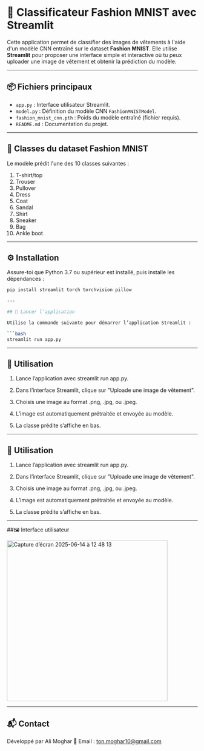# 👕 Classificateur Fashion MNIST avec Streamlit

Cette application permet de classifier des images de vêtements à l'aide d'un modèle CNN entraîné sur le dataset **Fashion MNIST**. Elle utilise **Streamlit** pour proposer une interface simple et interactive où tu peux uploader une image de vêtement et obtenir la prédiction du modèle.

---

## 📦 Fichiers principaux

- `app.py` : Interface utilisateur Streamlit.
- `model.py` : Définition du modèle CNN `FashionMNISTModel`.
- `fashion_mnist_cnn.pth` : Poids du modèle entraîné (fichier requis).
- `README.md` : Documentation du projet.

---

## 🧠 Classes du dataset Fashion MNIST

Le modèle prédit l'une des 10 classes suivantes :

1. T-shirt/top  
2. Trouser  
3. Pullover  
4. Dress  
5. Coat  
6. Sandal  
7. Shirt  
8. Sneaker  
9. Bag  
10. Ankle boot  

---

## ⚙️ Installation

Assure-toi que Python 3.7 ou supérieur est installé, puis installe les dépendances :

```bash
pip install streamlit torch torchvision pillow

---

## 🚀 Lancer l’application

Utilise la commande suivante pour démarrer l’application Streamlit :

```bash
streamlit run app.py
```

---

## 🧪 Utilisation

1. Lance l’application avec streamlit run app.py.

2. Dans l’interface Streamlit, clique sur "Uploade une image de vêtement".

3. Choisis une image au format .png, .jpg, ou .jpeg.

4. L’image est automatiquement prétraitée et envoyée au modèle.

5. La classe prédite s’affiche en bas.

---

## 🧪 Utilisation

1. Lance l’application avec streamlit run app.py.

2. Dans l’interface Streamlit, clique sur "Uploade une image de vêtement".

3. Choisis une image au format .png, .jpg, ou .jpeg.

4. L’image est automatiquement prétraitée et envoyée au modèle.

5. La classe prédite s’affiche en bas.

---

##🖼️ Interface utilisateur

<img width="424" alt="Capture d’écran 2025-06-14 à 12 48 13" src="https://github.com/user-attachments/assets/a9f3d7f2-8784-4ab4-82b7-3eefc29018b9" />

---

## 📬 Contact

Développé par Ali Moghar
📧 Email : ton.moghar10@gmail.com

